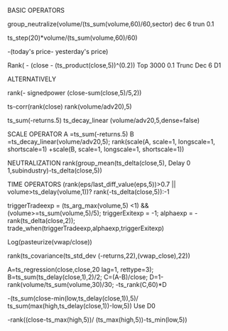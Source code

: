 BASIC OPERATORS

group_neutralize(volume/(ts_sum(volume,60)/60,sector) 
dec 6 trun 0.1

ts_step(20)*volume/(ts_sum(volume,60)/60)


-(today's price- yesterday's price)

Rank( - (close - (ts_product(close,5))^(0.2))
Top 3000
0.1 Trunc Dec 6 D1

ALTERNATIVELY

rank(- signedpower (close-sum(close,5)/5,2))

ts-corr(rank(close)
rank(volume/adv20),5)


ts_sum(-returns.5)
ts_decay_linear
(volume/adv20,5,dense=false)

SCALE OPERATOR
A =ts_sum(-returns.5)
B =ts_decay_linear(volume/adv20,5);
rank(scale(A, scale=1, longscale=1, shortscale=1)
+scale(B, scale=1, longscale=1, shortscale=1))

NEUTRALIZATION
rank(group_mean(ts_delta(close,5),
Delay 0
1,subindustry)-ts_delta(close,5))



TIME OPERATORS
(rank(eps/last_diff_value(eps,5))>0.7
|| volume>ts_delay(volume,1))?
rank(-ts_delta(close,5)):-1

triggerTradeexp = (ts_arg_max(volume,5) <1)
&& (volume>=ts_sum(volume,5)/5);
triggerExitexp = -1;
alphaexp = -rank(ts_delta(close,2));
trade_when(triggerTradeexp,alphaexp,triggerExitexp)

Log(pasteurize(vwap/close))

rank(ts_covariance(ts_std_dev
(-returns,22),(vwap_close),22))


A=ts_regression(close,close,20 lag=1, rettype=3);
B=ts_sum(ts_delay(close,1),2)/2;
C=(A-B)/close;
D=1-rank(volume/ts_sum(volume,30)/30;
-ts_rank(C,60)*D

-(ts_sum(close-min(low,ts_delay(close,1)),5)/
ts_sum(max(high,ts_delay(close,1))-low,5))
Use D0 

-rank((close-ts_max(high,5))/
(ts_max(high,5))-ts_min(low,5)) 
